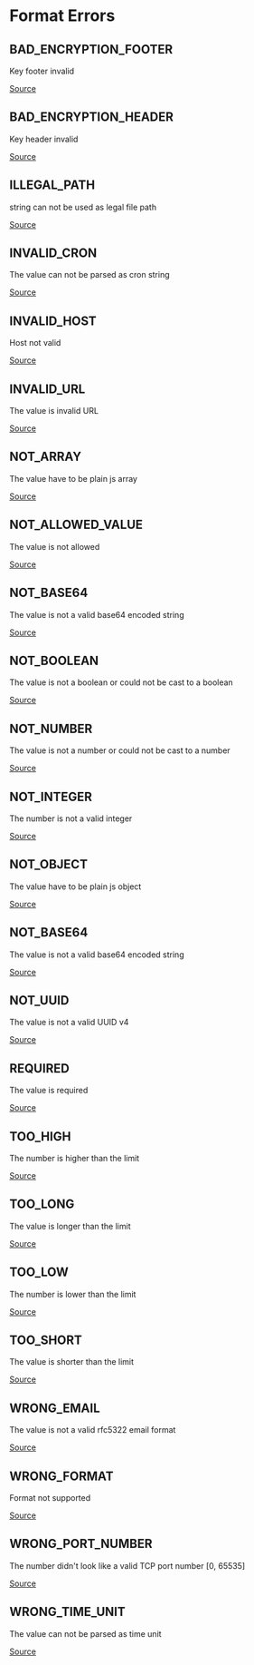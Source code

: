 # Format Errors

## BAD_ENCRYPTION_FOOTER

Key footer invalid

[Source](https://github.com/pustovitDmytro/cottus/blob/0f128d9e43e22db8b570042c9c01f89441fcb563/src/errors/format/BAD_ENCRYPTION_FOOTER.js#L6)

## BAD_ENCRYPTION_HEADER

Key header invalid

[Source](https://github.com/pustovitDmytro/cottus/blob/0f128d9e43e22db8b570042c9c01f89441fcb563/src/errors/format/BAD_ENCRYPTION_HEADER.js#L5)

## ILLEGAL_PATH

string can not be used as legal file path

[Source](https://github.com/pustovitDmytro/cottus/blob/0f128d9e43e22db8b570042c9c01f89441fcb563/src/errors/format/ILLEGAL_PATH.js#L5)

## INVALID_CRON

The value can not be parsed as cron string

[Source](https://github.com/pustovitDmytro/cottus/blob/0f128d9e43e22db8b570042c9c01f89441fcb563/src/errors/format/INVALID_CRON.js#L5)

## INVALID_HOST

Host not valid

[Source](https://github.com/pustovitDmytro/cottus/blob/0f128d9e43e22db8b570042c9c01f89441fcb563/src/errors/format/INVALID_HOST.js#L5)

## INVALID_URL

The value is invalid URL

[Source](https://github.com/pustovitDmytro/cottus/blob/0f128d9e43e22db8b570042c9c01f89441fcb563/src/errors/format/INVALID_URL.js#L5)

## NOT_ARRAY

The value have to be plain js array

[Source](https://github.com/pustovitDmytro/cottus/blob/0f128d9e43e22db8b570042c9c01f89441fcb563/src/errors/format/NOT_ARRAY.js#L5)

## NOT_ALLOWED_VALUE

The value is not allowed

[Source](https://github.com/pustovitDmytro/cottus/blob/0f128d9e43e22db8b570042c9c01f89441fcb563/src/errors/format/NOT_ALLOWED_VALUE.js#L5)

## NOT_BASE64

The value is not a valid base64 encoded string

[Source](https://github.com/pustovitDmytro/cottus/blob/0f128d9e43e22db8b570042c9c01f89441fcb563/src/errors/format/NOT_BASE64.js#L5)

## NOT_BOOLEAN

The value is not a boolean or could not be cast to a boolean

[Source](https://github.com/pustovitDmytro/cottus/blob/0f128d9e43e22db8b570042c9c01f89441fcb563/src/errors/format/NOT_BOOLEAN.js#L5)

## NOT_NUMBER

The value is not a number or could not be cast to a number

[Source](https://github.com/pustovitDmytro/cottus/blob/0f128d9e43e22db8b570042c9c01f89441fcb563/src/errors/format/NOT_NUMBER.js#L5)

## NOT_INTEGER

The number is not a valid integer

[Source](https://github.com/pustovitDmytro/cottus/blob/0f128d9e43e22db8b570042c9c01f89441fcb563/src/errors/format/NOT_INTEGER.js#L5)

## NOT_OBJECT

The value have to be plain js object

[Source](https://github.com/pustovitDmytro/cottus/blob/0f128d9e43e22db8b570042c9c01f89441fcb563/src/errors/format/NOT_OBJECT.js#L5)

## NOT_BASE64

The value is not a valid base64 encoded string

[Source](https://github.com/pustovitDmytro/cottus/blob/0f128d9e43e22db8b570042c9c01f89441fcb563/src/errors/format/NOT_STRING.js#L5)

## NOT_UUID

The value is not a valid UUID v4

[Source](https://github.com/pustovitDmytro/cottus/blob/0f128d9e43e22db8b570042c9c01f89441fcb563/src/errors/format/NOT_UUID.js#L5)

## REQUIRED

The value is required

[Source](https://github.com/pustovitDmytro/cottus/blob/0f128d9e43e22db8b570042c9c01f89441fcb563/src/errors/format/REQUIRED.js#L5)

## TOO_HIGH

The number is higher than the limit

[Source](https://github.com/pustovitDmytro/cottus/blob/0f128d9e43e22db8b570042c9c01f89441fcb563/src/errors/format/TOO_HIGH.js#L5)

## TOO_LONG

The value is longer than the limit

[Source](https://github.com/pustovitDmytro/cottus/blob/0f128d9e43e22db8b570042c9c01f89441fcb563/src/errors/format/TOO_LONG.js#L5)

## TOO_LOW

The number is lower than the limit

[Source](https://github.com/pustovitDmytro/cottus/blob/0f128d9e43e22db8b570042c9c01f89441fcb563/src/errors/format/TOO_LOW.js#L5)

## TOO_SHORT

The value is shorter than the limit

[Source](https://github.com/pustovitDmytro/cottus/blob/0f128d9e43e22db8b570042c9c01f89441fcb563/src/errors/format/TOO_SHORT.js#L5)

## WRONG_EMAIL

The value is not a valid rfc5322 email format

[Source](https://github.com/pustovitDmytro/cottus/blob/0f128d9e43e22db8b570042c9c01f89441fcb563/src/errors/format/WRONG_EMAIL.js#L5)

## WRONG_FORMAT

Format not supported

[Source](https://github.com/pustovitDmytro/cottus/blob/0f128d9e43e22db8b570042c9c01f89441fcb563/src/errors/format/WRONG_FORMAT.js#L5)

## WRONG_PORT_NUMBER

The number didn't look like a valid TCP port number \[0, 65535]

[Source](https://github.com/pustovitDmytro/cottus/blob/0f128d9e43e22db8b570042c9c01f89441fcb563/src/errors/format/WRONG_PORT_NUMBER.js#L5)

## WRONG_TIME_UNIT

The value can not be parsed as time unit

[Source](https://github.com/pustovitDmytro/cottus/blob/0f128d9e43e22db8b570042c9c01f89441fcb563/src/errors/format/WRONG_TIME_UNIT.js#L5)
